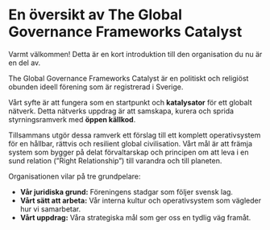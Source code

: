<!-- This file is automatically copied from documentation/onboarding/sv/welcome-kit/overview.md -->

# **En översikt av The Global Governance Frameworks Catalyst**

Varmt välkommen! Detta är en kort introduktion till den organisation du nu är en del av.

The Global Governance Frameworks Catalyst är en politiskt och religiöst obunden ideell förening som är registrerad i Sverige.

Vårt syfte är att fungera som en startpunkt och **katalysator** för ett globalt nätverk. Detta nätverks uppdrag är att samskapa, kurera och sprida styrningsramverk med **öppen källkod**.

Tillsammans utgör dessa ramverk ett förslag till ett komplett operativsystem för en hållbar, rättvis och resilient global civilisation. Vårt mål är att främja system som bygger på delat förvaltarskap och principen om att leva i en sund relation (”Right Relationship”) till varandra och till planeten.

Organisationen vilar på tre grundpelare:
* **Vår juridiska grund:** Föreningens stadgar som följer svensk lag.
* **Vårt sätt att arbeta:** Vår interna kultur och operativsystem som vägleder hur vi samarbetar.
* **Vårt uppdrag:** Våra strategiska mål som ger oss en tydlig väg framåt.

